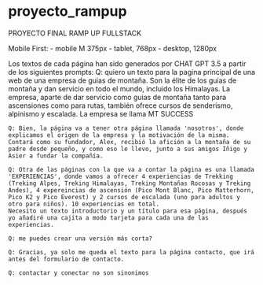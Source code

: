 # proyecto_rampup
PROYECTO FINAL RAMP UP FULLSTACK

Mobile First:
    - mobile M 375px
    - tablet, 768px
    - desktop, 1280px

Los textos de cada página han sido generados por CHAT GPT 3.5 a partir de los siguientes prompts:
    Q: quiero un texto para la pagina principal de una web de una empresa de guias de montaña. Son la élite de los guias de montaña y dan servicio en todo el mundo, incluido los Himalayas. La empresa, aparte de dar servicio como guias de montaña tanto para ascensiones como para rutas, también ofrece cursos de senderismo, alpinismo y escalada. La empresa se llama MT SUCCESS

    Q: Bien, la página va a tener otra página llamada 'nosotros', donde explicamos el origen de la empresa y la motivación de la misma. Contará como su fundador, Alex, recibió la afición a la montaña de su padre desde pequeño, y como eso le llevo, junto a sus amigos Iñigo y Asier a fundar la compañía.

    Q: Otra de las páginas con la que va a contar la página es una llamada 'EXPERIENCIAS', donde vamos a ofrecer 4 experiencias de Trekking (Treking Alpes, Treking Himalayas, Treking Montañas Rocosas y Treking Andes), 4 expereincias de ascensión (Pico Mont Blanc, Pico Matterhorn, Pico K2 y Pico Everest) y 2 cursos de escalada (uno para adultos y otro para niños). 10 experiencias en total.
    Necesito un texto introductorio y un título para esa página, después yo añadiré una cajita a modo tarjeta para cada una de las experiencias.

    Q: me puedes crear una versión más corta?

    Q: Gracias, ya solo me queda el texto para la página contacto, que irá antes del formulario de contacto.

    Q: contactar y conectar no son sinonimos

